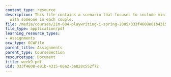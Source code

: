 ```yaml
---
content_type: resource
description: This file contains a scenario that focuses to include miniature golf
  with someone in each couple.
file: /media/courses/21m-604-playwriting-i-spring-2005/333f4608e81b431506a25a828c552f72_week9.pdf
file_type: application/pdf
learning_resource_types:
- Assignments
ocw_type: OCWFile
parent_title: Assignments
parent_type: CourseSection
resourcetype: Document
title: week9.pdf
uid: 333f4608-e81b-4315-06a2-5a828c552f72
---
```

